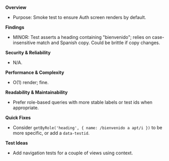 **Overview**
- Purpose: Smoke test to ensure Auth screen renders by default.

**Findings**
- MINOR: Test asserts a heading containing "bienvenido"; relies on case-insensitive match and Spanish copy. Could be brittle if copy changes.

**Security & Reliability**
- N/A.

**Performance & Complexity**
- O(1) render; fine.

**Readability & Maintainability**
- Prefer role-based queries with more stable labels or test ids when appropriate.

**Quick Fixes**
- Consider `getByRole('heading', { name: /bienvenido a apt/i })` to be more specific, or add a `data-testid`.

**Test Ideas**
- Add navigation tests for a couple of views using context.

